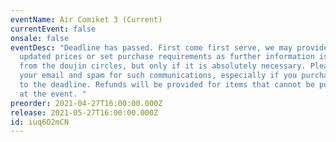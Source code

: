 ```yaml
---
eventName: Air Comiket 3 (Current)
currentEvent: false
onsale: false
eventDesc: "Deadline has passed. First come first serve, we may provide you with
  updated prices or set purchase requirements as further information is released
  from the doujin circles, but only if it is absolutely necessary. Please check
  your email and spam for such communications, especially if you purchase close
  to the deadline. Refunds will be provided for items that cannot be purchased
  at the event. "
preorder: 2021-04-27T16:00:00.000Z
release: 2021-05-27T16:00:00.000Z
id: iuq6O2mCN
---
```

